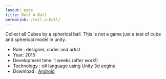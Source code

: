 ```yaml
---
layout: page
title: Roll A Ball
permalink: /roll-a-ball/
---
```


Collect all Cubes by a spherical ball. This is not a game just a test of cube and spherical model in unity.

  -  Role : designer, coder and artist
  -  Year: 2015
  -  Development time: 1 weeks (after work!)
  -  Technology : c# language using Unity 3d engine
  -  Download : [Android](https://dl.dropboxusercontent.com/u/47883257/Games/RollABall/Roll%20A%20Ball.apk)
